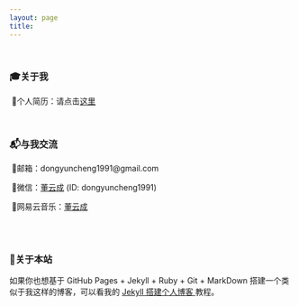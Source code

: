 ```yaml
---
layout: page
title:  
---
```

<br>

<h3>🎓<strong>关于我</strong></h3>


&nbsp;🔹个人简历：请点击<a href="/images/resume.png">这里</a>

<!--img src="/images/resume.png"/-->

<br>

<h3>📬<strong>与我交流</strong></h3> 
<p>
&nbsp;🔹邮箱：dongyuncheng1991@gmail.com<br>

&nbsp;🔹微信：<a href="/project/albums/me.jpg">董云成</a> (ID: dongyuncheng1991)<br>

&nbsp;🔹网易云音乐：<a href="https://music.163.com/#/user/home?id=1319780563">董云成</a>

<br>
<br>

<h3>🗽<strong>关于本站</strong></h3>  
<p>
如果你也想基于 GitHub Pages + Jekyll + Ruby + Git + MarkDown 搭建一个类似于我这样的博客，可以看我的
<a href="https://doycode.github.io/2018/02/Jekyll%E6%90%AD%E5%BB%BA%E4%B8%AA%E4%BA%BA%E5%8D%9A%E5%AE%A2-%E6%8B%93%E5%B1%95%E7%89%88/"> Jekyll 搭建个人博客 </a>教程。
<br>
<br>
<br>

